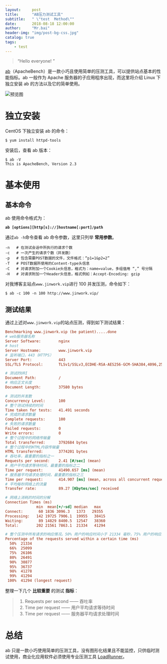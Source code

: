 ```yaml
---
layout:     post
title:      "AB压力测试工具"
subtitle:   " \"test  Method\""
date:       2018-08-18 12:00:00
author:     "Mr.bai"
header-img: "img/post-bg-css.jpg"
catalog: true
tags:
    - test
---
```


> “Hello everyone! ”


[ab](http://baike.baidu.com/link?url=b4bhuzwBAf5Zyh5lkcs_r_vOQAOINHPzuE8Z9oOvSoVwO4rqYARKLon6QzZmmVqbs2jxKudsBMXnoIQ7w0OdLCnPzaaKFnoMpuUGwnoMxw)（ApacheBench）是一款小巧且使用简单的压测工具，可以提供站点基本的性能指标。ab 一般作为 Apache 服务器的子应用程序出现，而这里将介绍 Linux 下独立安装 ab 的方法以及它的简单使用。

![预览图](http://blog.jinwork.vip/img/blog/c390e541-7bb5-453e-bba5-adc31e9034f2.png)<!--more-->


# 独立安装

CentOS 下独立安装 ab 的命令：

```Shell
$ yum install httpd-tools
```

安装后，查看 ab 版本：

```Shell
$ ab -V
This is ApacheBench, Version 2.3
```

# 基本使用

## 基本命令

ab 使用命令格式为：

**`ab [options][http[s]://]hostname[:port]/path`**

通过`ab -h`命令查看 ab 命令参数，这里只列举 **常用参数**。

```Shell
-n   # 在测试会话中所执行的请求个数
-c   # 一次产生的请求个数（并发数）
-p   # 包含需要POST数据的文件，文件格式：“p1=1&p2=2”
-T   # POST数据所使用的Content-type头信息
-C   # 对请求附加一个Cookie头信息，格式为：name=value，多组值用 “,” 号分隔
-H   # 对请求附加一个Header头信息，格式例如：Accept-Encoding: gzip
```

对我博客主站点`www.jinwork.vip`进行 100 并发压测，命令如下：

```Shell
$ ab -c 100 -n 100 http://www.jinwork.vip/
```

## 测试结果

通过上述对`www.jinwork.vip`的站点压测，得到如下测试结果：

```Ini
Benchmarking www.jinwork.vip (be patient).....done
# web服务器名称
Server Software:        nginx
# host
Server Hostname:        www.jinwork.vip
# 监听端口，443（HTTPS）
Server Port:            443
SSL/TLS Protocol:       TLSv1/SSLv3,ECDHE-RSA-AES256-GCM-SHA384,4096,256

# 测试的URI
Document Path:          /
# 响应正文长度
Document Length:        37580 bytes

# 测试的并发数
Concurrency Level:      100
# 整个测试持续的时间
Time taken for tests:   41.491 seconds
# 完成的请求数量
Complete requests:      100
# 失败的请求数量
Failed requests:        0
Write errors:           0
# 整个过程中的网络传输量
Total transferred:      3792684 bytes
# 整个过程中的HTML内容传输量
HTML transferred:       3774201 bytes
# 吞吐率，最重要的指标之一
Requests per second:    2.41 [#/sec] (mean)
# 用户平均请求等待时间，最重要的指标之二
Time per request:       41490.657 [ms] (mean)
# 服务器平均请求处理时间，最重要的指标之三
Time per request:       414.907 [ms] (mean, across all concurrent requests)
# 平均每秒网络上的流量
Transfer rate:          89.27 [Kbytes/sec] received

# 网络上消耗的时间的分解
Connection Times (ms)
              min  mean[+/-sd] median   max
Connect:       60 1836 3096.3   1373   29355
Processing:   142 19725 7906.1  19955   38415
Waiting:       89 14829 8400.5  12547   38360
Total:        202 21561 7863.1  21334   41294

# 整个压测中所有请求的响应情况。50% 用户的响应时间小于 21334 毫秒，75% 用户的响应时间小于26106 毫秒，最长响应时间小于 41294 毫秒。
Percentage of the requests served within a certain time (ms)
  50%  21334
  66%  25099
  75%  26106
  80%  26491
  90%  30877
  95%  36737
  98%  41278
  99%  41294
 100%  41294 (longest request)
```

整理一下几个 **比较重要** 的测试 **指标**：

> 1. Requests per second —— 吞吐率
> 2. Time per request ——  用户平均请求等待时间
> 3. Time per request ——  服务器平均请求处理时间

# 总结

ab 只是一款小巧使用简单的压测工具，没有图形化结果且不能监控，只供临时测试使用，商业化应用软件必须使用专业压测工具 [LoadRunner](http://baike.baidu.com/link?url=lJ3RJi0dFKBXNaPAEBvbvwr0dY4Cjd13NV5JuwbsXpZR69gaZGp0cpfYlvuJCDkfvi1wprca9_3q_ipH0P2URP4pvJzkDmrgCGjPuEOITDi)。